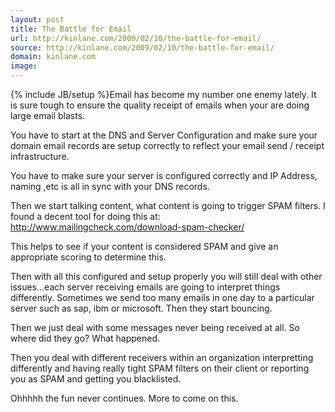 ```yaml
---
layout: post
title: The Battle for Email
url: http://kinlane.com/2009/02/10/the-battle-for-email/
source: http://kinlane.com/2009/02/10/the-battle-for-email/
domain: kinlane.com
image: 
---
```

{% include JB/setup %}Email has become my number one enemy lately. It is sure tough to ensure the quality receipt of emails when your are doing large email blasts.<p></p>
You have to start at the DNS and Server Configuration and make sure your domain email records are setup correctly to reflect your email send / receipt infrastructure.<p></p>
You have to make sure your server is configured correctly and IP Address, naming ,etc is all in sync with your DNS records.<p></p>
Then we start talking content, what content is going to trigger SPAM filters. I found a decent tool for doing this at:  <a href="http://www.mailingcheck.com/download-spam-checker/" target="_blank">http://www.mailingcheck.com/download-spam-checker/</a><p></p>
This helps to see if your content is considered SPAM and give an appropriate scoring to determine this.<p></p>
Then with all this configured and setup properly you will still deal with other issues...each server receiving emails are going to interpret things differently. Sometimes we send too many emails in one day to a particular server such as sap, ibm or microsoft. Then they start bouncing.<p></p>
Then we just deal with some messages never being received at all. So where did they go? What happened.<p></p>
Then you deal with different receivers within an organization interpretting differently and having really tight SPAM filters on their client or reporting you as SPAM and getting you blacklisted.<p></p>
Ohhhhh the fun never continues. More to come on this.